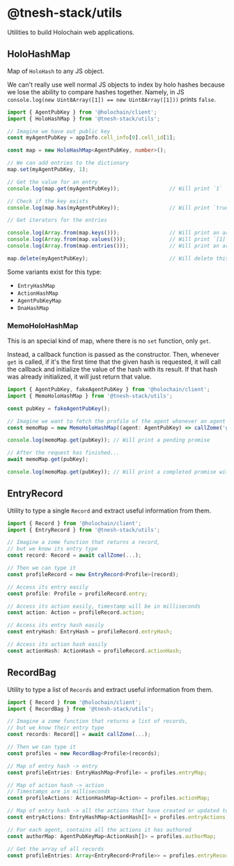 # @tnesh-stack/utils

Utilities to build Holochain web applications.

## HoloHashMap 

Map of `HoloHash` to any JS object. 

We can't really use well normal JS objects to index by holo hashes because we lose the ability to compare hashes together. Namely, in JS `console.log(new Uint8Array([1]) == new Uint8Array([1]))` prints `false`.

```ts
import { AgentPubKey } from '@holochain/client';
import { HoloHashMap } from '@tnesh-stack/utils';

// Imagine we have out public key
const myAgentPubKey = appInfo.cell_info[0].cell_id[1];

const map = new HoloHashMap<AgentPubKey, number>();

// We can add entries to the dictionary
map.set(myAgentPubKey, 1);

// Get the value for an entry
console.log(map.get(myAgentPubKey));                // Will print `1`

// Check if the key exists
console.log(map.has(myAgentPubKey));                // Will print `true`

// Get iterators for the entries

console.log(Array.from(map.keys()));                // Will print an array with MYAGENTPUBKEY as the only member
console.log(Array.from(map.values()));              // Will print `[1]`
console.log(Array.from(map.entries()));             // Will print an array with `[MYAGENTPUBKEY, 1]` as the only member

map.delete(myAgentPubKey);                          // Will delete this member
```

Some variants exist for this type:

- `EntryHashMap`
- `ActionHashMap`
- `AgentPubKeyMap`
- `DnaHashMap`

### MemoHoloHashMap

This is an special kind of map, where there is no `set` function, only `get`. 

Instead, a callback function is passed as the constructor. Then, whenever `get` is called, if it's the first time that the given hash is requested, it will call the callback and initialize the value of the hash with its result. If that hash was already initialized, it will just return that value.

```ts
import { AgentPubKey, fakeAgentPubKey } from '@holochain/client';
import { MemoHoloHashMap } from '@tnesh-stack/utils';

const pubKey = fakeAgentPubKey();

// Imagine we want to fetch the profile of the agent whenever an agent public key is requested
const memoMap = new MemoHoloHashMap((agent: AgentPubKey) => callZome('get_profile', agent));

console.log(memoMap.get(pubKey)); // Will print a pending promise

// After the request has finished...
await memoMap.get(pubKey);

console.log(memoMap.get(pubKey)); // Will print a completed promise with the value
```

## EntryRecord

Utility to type a single `Record` and extract useful information from them.

```ts
import { Record } from '@holochain/client';
import { EntryRecord } from '@tnesh-stack/utils';

// Imagine a zome function that returns a record,
// but we know its entry type
const record: Record = await callZome(...);             

// Then we can type it
const profileRecord = new EntryRecord<Profile>(record); 

// Access its entry easily
const profile: Profile = profileRecord.entry;           

// Access its action easily, timestamp will be in milliseconds
const action: Action = profileRecord.action;            

// Access its entry hash easily
const entryHash: EntryHash = profileRecord.entryHash;   

// Access its action hash easily
const actionHash: ActionHash = profileRecord.actionHash;
```

##  RecordBag

Utility to type a list of `Records` and extract useful information from them.

```ts
import { Record } from '@holochain/client';
import { RecordBag } from '@tnesh-stack/utils';

// Imagine a zome function that returns a list of records,
// but we know their entry type
const records: Record[] = await callZome(...);          

// Then we can type it
const profiles = new RecordBag<Profile>(records);

// Map of entry hash -> entry
const profileEntries: EntryHashMap<Profile> = profiles.entryMap; 

// Map of action hash -> action
// Timestamps are in milliseconds
const profileActions: ActionHashMap<Action> = profiles.actionMap;

// Map of entry hash -> all the actions that have created or updated to that entry
const entryActions: EntryHashMap<ActionHash[]> = profiles.entryActions;

// For each agent, contains all the actions it has authored
const authorMap: AgentPubKeyMap<ActionHash[]> = profiles.authorMap;

// Get the array of all records
const profileEntries: Array<EntryRecord<Profile>> = profiles.entryRecords; 
```

